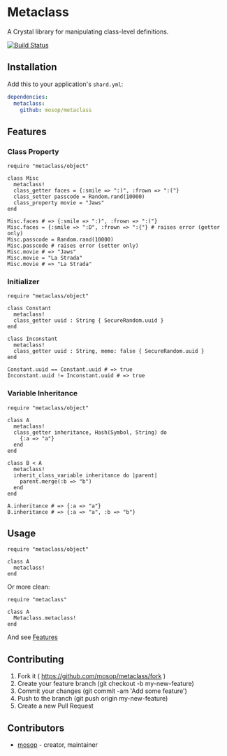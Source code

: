 # Metaclass

A Crystal library for manipulating class-level definitions.

[![Build Status](https://travis-ci.org/mosop/metaclass.svg?branch=master)](https://travis-ci.org/mosop/metaclass)

## Installation

Add this to your application's `shard.yml`:

```yaml
dependencies:
  metaclass:
    github: mosop/metaclass
```

## Features

<a name="features"></a>

### Class Property

```crystal
require "metaclass/object"

class Misc
  metaclass!
  class_getter faces = {:smile => ":)", :frown => ":("}
  class_setter passcode = Random.rand(10000)
  class_property movie = "Jaws"
end

Misc.faces # => {:smile => ":)", :frown => ":("}
Misc.faces = {:smile => ":D", :frown => ":{"} # raises error (getter only)
Misc.passcode = Random.rand(10000)
Misc.passcode # raises error (setter only)
Misc.movie # => "Jaws"
Misc.movie = "La Strada"
Misc.movie # => "La Strada"
```

### Initializer

```crystal
require "metaclass/object"

class Constant
  metaclass!
  class_getter uuid : String { SecureRandom.uuid }
end

class Inconstant
  metaclass!
  class_getter uuid : String, memo: false { SecureRandom.uuid }
end

Constant.uuid == Constant.uuid # => true
Inconstant.uuid != Inconstant.uuid # => true
```

### Variable Inheritance

```crystal
require "metaclass/object"

class A
  metaclass!
  class_getter inheritance, Hash(Symbol, String) do
    {:a => "a"}
  end
end

class B < A
  metaclass!
  inherit_class_variable inheritance do |parent|
    parent.merge(:b => "b")
  end
end

A.inheritance # => {:a => "a"}
B.inheritance # => {:a => "a", :b => "b"}
```

## Usage

```crystal
require "metaclass/object"

class A
  metaclass!
end
```

Or more clean:

```crystal
require "metaclass"

class A
  Metaclass.metaclass!
end
```

And see [Features](#features)

## Contributing

1. Fork it ( https://github.com/mosop/metaclass/fork )
2. Create your feature branch (git checkout -b my-new-feature)
3. Commit your changes (git commit -am 'Add some feature')
4. Push to the branch (git push origin my-new-feature)
5. Create a new Pull Request

## Contributors

- [mosop](https://github.com/mosop) - creator, maintainer
